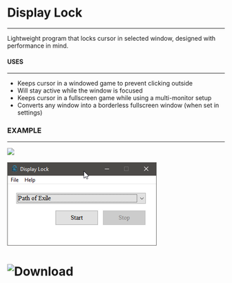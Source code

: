 # Display Lock
---------------------
Lightweight program that locks cursor in selected window, designed with performance in mind.

#### USES
-----------------
- Keeps cursor in a windowed game to prevent clicking outside
- Will stay active while the window is focused
- Keeps cursor in a fullscreen game while using a multi-monitor setup
- Converts any window into a borderless fullscreen window (when set in settings)

### EXAMPLE
---------------
![](/res/example.gif)

![](/res/displayLock-preview.png)

# ![Download](https://github.com/idietmoran/Display-Lock/releases/)
